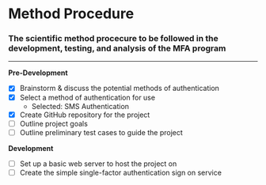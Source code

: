 
# Method Procedure

### The scientific method procecure to be followed in the development, testing, and analysis of the MFA program

***

**Pre-Development**

- [x] Brainstorm & discuss the potential methods of authentication
- [x] Select a method of authentication for use
  + Selected: SMS Authentication
- [x] Create GitHub repository for the project
- [ ] Outline project goals 
- [ ] Outline preliminary test cases to guide the project

**Development**

- [ ] Set up a basic web server to host the project on
- [ ] Create the simple single-factor authentication sign on service
